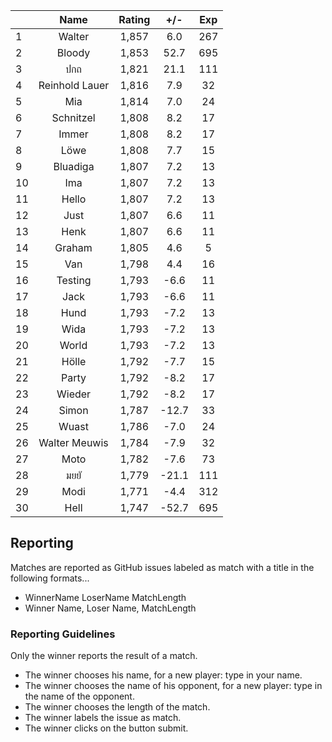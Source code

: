 | |Name|Rating|+/-|Exp|
|-|:--:|:----:|:-:|:-:|
|1|Walter|1,857|6.0|267|
|2|Bloody|1,853|52.7|695|
|3|ปกถ|1,821|21.1|111|
|4|Reinhold Lauer|1,816|7.9|32|
|5|Mia|1,814|7.0|24|
|6|Schnitzel|1,808|8.2|17|
|7|Immer|1,808|8.2|17|
|8|Löwe|1,808|7.7|15|
|9|Bluadiga|1,807|7.2|13|
|10|Ima|1,807|7.2|13|
|11|Hello|1,807|7.2|13|
|12|Just|1,807|6.6|11|
|13|Henk|1,807|6.6|11|
|14|Graham|1,805|4.6|5|
|15|Van|1,798|4.4|16|
|16|Testing|1,793|-6.6|11|
|17|Jack|1,793|-6.6|11|
|18|Hund|1,793|-7.2|13|
|19|Wida|1,793|-7.2|13|
|20|World|1,793|-7.2|13|
|21|Hölle|1,792|-7.7|15|
|22|Party|1,792|-8.2|17|
|23|Wieder|1,792|-8.2|17|
|24|Simon|1,787|-12.7|33|
|25|Wuast|1,786|-7.0|24|
|26|Walter Meuwis|1,784|-7.9|32|
|27|Moto|1,782|-7.6|73|
|28|มยยั|1,779|-21.1|111|
|29|Modi|1,771|-4.4|312|
|30|Hell|1,747|-52.7|695|

## Reporting

Matches are reported as GitHub issues labeled as match with a title in the following formats...

- WinnerName LoserName MatchLength
- Winner Name, Loser Name, MatchLength

### Reporting Guidelines

Only the winner reports the result of a match.

- The winner chooses his name, for a new player: type in your name.
- The winner chooses the name of his opponent, for a new player: type in the name of the opponent.
- The winner chooses the length of the match.
- The winner labels the issue as match.
- The winner clicks on the button submit.
